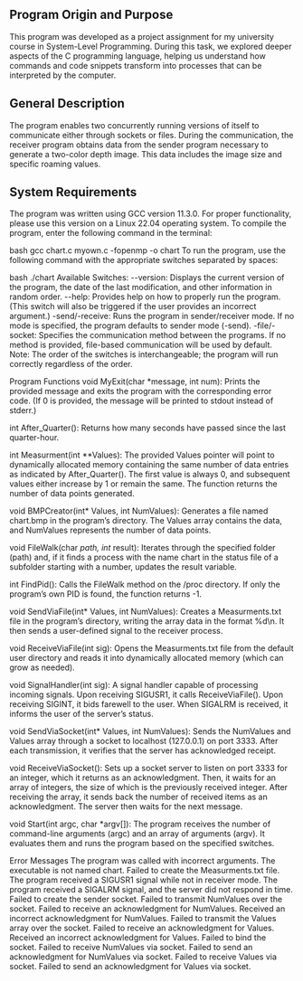 ## Program Origin and Purpose
This program was developed as a project assignment for my university course in System-Level Programming. During this task, we explored deeper aspects of the C programming language, helping us understand how commands and code snippets transform into processes that can be interpreted by the computer.

## General Description
The program enables two concurrently running versions of itself to communicate either through sockets or files. During the communication, the receiver program obtains data from the sender program necessary to generate a two-color depth image. This data includes the image size and specific roaming values.

## System Requirements
The program was written using GCC version 11.3.0. For proper functionality, please use this version on a Linux 22.04 operating system. To compile the program, enter the following command in the terminal:

bash
gcc chart.c myown.c -fopenmp -o chart
To run the program, use the following command with the appropriate switches separated by spaces:

bash
./chart
Available Switches:
--version: Displays the current version of the program, the date of the last modification, and other information in random order.
--help: Provides help on how to properly run the program. (This switch will also be triggered if the user provides an incorrect argument.)
-send/-receive: Runs the program in sender/receiver mode. If no mode is specified, the program defaults to sender mode (-send).
-file/-socket: Specifies the communication method between the programs. If no method is provided, file-based communication will be used by default.
Note: The order of the switches is interchangeable; the program will run correctly regardless of the order.

Program Functions
void MyExit(char *message, int num):
Prints the provided message and exits the program with the corresponding error code. (If 0 is provided, the message will be printed to stdout instead of stderr.)

int After_Quarter():
Returns how many seconds have passed since the last quarter-hour.

int Measurment(int **Values):
The provided Values pointer will point to dynamically allocated memory containing the same number of data entries as indicated by After_Quarter(). The first value is always 0, and subsequent values either increase by 1 or remain the same. The function returns the number of data points generated.

void BMPCreator(int* Values, int NumValues):
Generates a file named chart.bmp in the program’s directory. The Values array contains the data, and NumValues represents the number of data points.

void FileWalk(char *path, int* result):
Iterates through the specified folder (path) and, if it finds a process with the name chart in the status file of a subfolder starting with a number, updates the result variable.

int FindPid():
Calls the FileWalk method on the /proc directory. If only the program’s own PID is found, the function returns -1.

void SendViaFile(int* Values, int NumValues):
Creates a Measurments.txt file in the program’s directory, writing the array data in the format %d\n. It then sends a user-defined signal to the receiver process.

void ReceiveViaFile(int sig):
Opens the Measurments.txt file from the default user directory and reads it into dynamically allocated memory (which can grow as needed).

void SignalHandler(int sig):
A signal handler capable of processing incoming signals. Upon receiving SIGUSR1, it calls ReceiveViaFile(). Upon receiving SIGINT, it bids farewell to the user. When SIGALRM is received, it informs the user of the server’s status.

void SendViaSocket(int* Values, int NumValues):
Sends the NumValues and Values array through a socket to localhost (127.0.0.1) on port 3333. After each transmission, it verifies that the server has acknowledged receipt.

void ReceiveViaSocket():
Sets up a socket server to listen on port 3333 for an integer, which it returns as an acknowledgment. Then, it waits for an array of integers, the size of which is the previously received integer. After receiving the array, it sends back the number of received items as an acknowledgment. The server then waits for the next message.

void Start(int argc, char *argv[]):
The program receives the number of command-line arguments (argc) and an array of arguments (argv). It evaluates them and runs the program based on the specified switches.

Error Messages
The program was called with incorrect arguments.
The executable is not named chart.
Failed to create the Measurments.txt file.
The program received a SIGUSR1 signal while not in receiver mode.
The program received a SIGALRM signal, and the server did not respond in time.
Failed to create the sender socket.
Failed to transmit NumValues over the socket.
Failed to receive an acknowledgment for NumValues.
Received an incorrect acknowledgment for NumValues.
Failed to transmit the Values array over the socket.
Failed to receive an acknowledgment for Values.
Received an incorrect acknowledgment for Values.
Failed to bind the socket.
Failed to receive NumValues via socket.
Failed to send an acknowledgment for NumValues via socket.
Failed to receive Values via socket.
Failed to send an acknowledgment for Values via socket.
